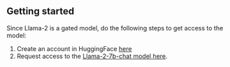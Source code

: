 ## Getting started

Since Llama-2 is a gated model, do the following steps to get access to the model:

  1. Create an account in HuggingFace [here](https://huggingface.co/join)
  2. Request access to the [Llama-2-7b-chat model here](https://huggingface.co/meta-llama/Llama-2-7b-chat-hf).

